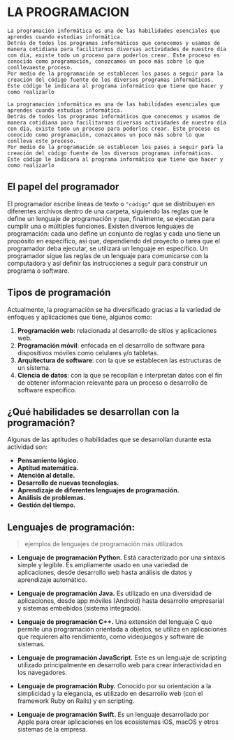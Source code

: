 # LA PROGRAMACION

```La programación informática es el arte del proceso por el cual se limpia, codifica, traza y protege el código fuente de programas computacionales, en otras palabras, es indicarle a la computadora lo que tiene que hacer. 
La programación informática es una de las habilidades esenciales que aprendes cuando estudias informática.
Detrás de todos los programas informáticos que conocemos y usamos de manera cotidiana para facilitarnos diversas actividades de nuestro día con día, existe todo un proceso para poderlos crear. Este proceso es conocido como programación, conozcamos un poco más sobre lo que conllevaeste proceso.
Por medio de la programación se establecen los pasos a seguir para la creación del código fuente de los diversos programas informáticos.
Este código le indicara al programa informático que tiene que hacer y como realizarlo
```
```La programación informática es el arte del proceso por el cual se limpia, codifica, traza y protege el código fuente de programas computacionales, en otras palabras, es indicarle a la computadora lo que tiene que hacer. 
La programación informática es una de las habilidades esenciales que aprendes cuando estudias informática.
Detrás de todos los programas informáticos que conocemos y usamos de manera cotidiana para facilitarnos diversas actividades de nuestro día con día, existe todo un proceso para poderlos crear. Este proceso es conocido como programación, conozcamos un poco más sobre lo que conlleva este proceso.
Por medio de la programación se establecen los pasos a seguir para la creación del código fuente de los diversos programas informáticos.
Este código le indicara al programa informático que tiene que hacer y como realizarlo
```
## El papel del programador 
El programador escribe líneas de texto o `"código"` que se distribuyen en diferentes archivos dentro de una carpeta, siguiendo las reglas que le define un lenguaje de programación y que, finalmente, se ejecutan para cumplir una o múltiples funciones. 
Existen diversos lenguajes de programación: cada uno define un conjunto de reglas y cada uno tiene un propósito en específico, así que, dependiendo del proyecto o tarea que el programador deba ejecutar, se utilizará un lenguaje en específico. 
Un programador sigue las reglas de un lenguaje para comunicarse con la computadora y así definir las instrucciones a seguir para construir un programa o software.

## Tipos de programación
Actualmente, la programación se ha diversificado gracias a la variedad de enfoques y aplicaciones que tiene, algunos como:

1. **Programación web**: relacionada al desarrollo de sitios y aplicaciones web.
2. **Programación móvil**: enfocada en el desarrollo de software para dispositivos móviles como celulares y/o tabletas.
3. **Arquitectura de software**: con la que se establecen las estructuras de un sistema.
4. **Ciencia de datos**: con la que se recopilan e interpretan datos con el fin de obtener información relevante para un proceso o desarrollo de software específico.
## ¿Qué habilidades se desarrollan con la programación?
Algunas de las aptitudes o habilidades que se desarrollan durante esta actividad son:

- **Pensamiento lógico.**
- **Aptitud matemática.**
- **Atención al detalle.** 
- **Desarrollo de nuevas tecnologías.** 
- **Aprendizaje de diferentes lenguajes de programación.** 
- **Análisis de problemas.**
- **Gestión del tiempo.** 
## Lenguajes de programación:
>ejemplos de lenguajes de programación más utilizados

- **Lenguaje de programación Python.**
 Está caracterizado por una sintaxis simple y legible. Es ampliamente usado en una variedad de aplicaciones, desde desarrollo web hasta análisis de datos y aprendizaje automático.
- **Lenguaje de programación Java.** 
 Es utilizado en una diversidad de aplicaciones, desde app móviles (Android) hasta desarrollo empresarial y sistemas embebidos (sistema integrado).

- **Lenguaje de programación C++.** Una extensión del lenguaje C que permite una programación orientada a objetos, se utiliza en aplicaciones que requieren alto rendimiento, como videojuegos y software de sistemas.

- **Lenguaje de programación JavaScript.** Este es un lenguaje de scripting utilizado principalmente en desarrollo web para crear interactividad en los navegadores.

- **Lenguaje de programación Ruby.** Conocido por su orientación a la simplicidad y la elegancia, es utilizado en desarrollo web (con el framework Ruby on Rails) y en scripting.

- **Lenguaje de programación Swift.** Es un lenguaje desarrollado por Apple para crear aplicaciones en los ecosistemas iOS, macOS y otros sistemas de la empresa.
